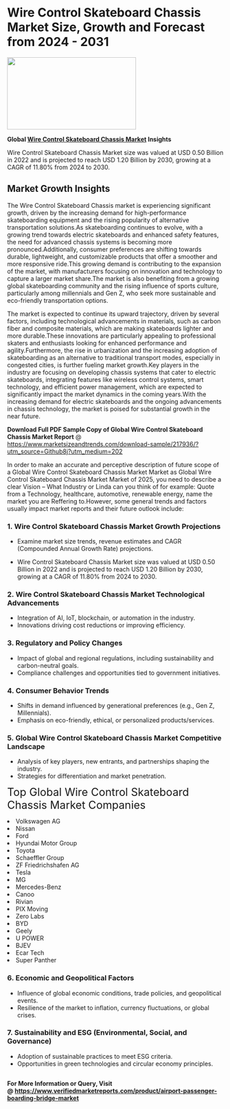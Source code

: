 <H1>Wire Control Skateboard Chassis Market Size, Growth and Forecast from 2024 - 2031</H1><img class="aligncenter size-medium wp-image-584254" src="https://thirdeyenews.in/wp-content/uploads/2024/09/Global-Market-Research-300x168.jpeg" alt="" width="300" height="168" /><p><strong>Global&nbsp;<a href="https://www.marketsizeandtrends.com/download-sample/217936/?utm_source=Github8j?utm_medium=202">Wire Control Skateboard Chassis Market</a> Insights</strong></p><p>Wire Control Skateboard Chassis Market size was valued at USD 0.50 Billion in 2022 and is projected to reach USD 1.20 Billion by 2030, growing at a CAGR of 11.80% from 2024 to 2030.</p><p><h2>Market Growth Insights</h2> <p>The Wire Control Skateboard Chassis market is experiencing significant growth, driven by the increasing demand for high-performance skateboarding equipment and the rising popularity of alternative transportation solutions.As skateboarding continues to evolve, with a growing trend towards electric skateboards and enhanced safety features, the need for advanced chassis systems is becoming more pronounced.Additionally, consumer preferences are shifting towards durable, lightweight, and customizable products that offer a smoother and more responsive ride.This growing demand is contributing to the expansion of the market, with manufacturers focusing on innovation and technology to capture a larger market share.The market is also benefiting from a growing global skateboarding community and the rising influence of sports culture, particularly among millennials and Gen Z, who seek more sustainable and eco-friendly transportation options.</p> <p>The market is expected to continue its upward trajectory, driven by several factors, including technological advancements in materials, such as carbon fiber and composite materials, which are making skateboards lighter and more durable.These innovations are particularly appealing to professional skaters and enthusiasts looking for enhanced performance and agility.Furthermore, the rise in urbanization and the increasing adoption of skateboarding as an alternative to traditional transport modes, especially in congested cities, is further fueling market growth.Key players in the industry are focusing on developing chassis systems that cater to electric skateboards, integrating features like wireless control systems, smart technology, and efficient power management, which are expected to significantly impact the market dynamics in the coming years.With the increasing demand for electric skateboards and the ongoing advancements in chassis technology, the market is poised for substantial growth in the near future.</p> <p><span class=""><strong>Download Full PDF Sample Copy of Global Wire Control Skateboard Chassis Market Report</strong> @ <a href="https://www.marketsizeandtrends.com/download-sample/217936/?utm_source=Github8j?utm_medium=202" target="_blank">https://www.marketsizeandtrends.com/download-sample/217936/?utm_source=Github8j?utm_medium=202</a></span></p><p>In order to make an accurate and perceptive description of future scope of a Global&nbsp;Wire Control Skateboard Chassis Market Market as Global&nbsp;Wire Control Skateboard Chassis Market Market of 2025, you need to describe a clear Vision &ndash; What Industry or Linda can you think of for example: Quote from a Technology, healthcare, automotive, renewable energy, name the market you are Reffering to.However, some general trends and factors usually impact market reports and their future outlook include:</p><h3>1.&nbsp;<strong>Wire Control Skateboard Chassis Market Growth Projections</strong></h3><ul><li>Examine market size trends, revenue estimates and CAGR (Compounded Annual Growth Rate) projections.</li><li><p>Wire Control Skateboard Chassis Market size was valued at USD 0.50 Billion in 2022 and is projected to reach USD 1.20 Billion by 2030, growing at a CAGR of 11.80% from 2024 to 2030.</p></li></ul><h3>2.&nbsp;<strong>Wire Control Skateboard Chassis Market Technological Advancements</strong></h3><ul><li>Integration of AI, IoT, blockchain, or automation in the industry.</li><li>Innovations driving cost reductions or improving efficiency.</li></ul><h3>3.&nbsp;<strong>Regulatory and Policy Changes</strong></h3><ul><li>Impact of global and regional regulations, including sustainability and carbon-neutral goals.</li><li>Compliance challenges and opportunities tied to government initiatives.</li></ul><h3>4.&nbsp;<strong>Consumer Behavior Trends</strong></h3><ul><li>Shifts in demand influenced by generational preferences (e.g., Gen Z, Millennials).</li><li>Emphasis on eco-friendly, ethical, or personalized products/services.</li></ul><h3>5.&nbsp;<strong>Global Wire Control Skateboard Chassis Market Competitive Landscape</strong></h3><ul><li>Analysis of key players, new entrants, and partnerships shaping the industry.</li><li>Strategies for differentiation and market penetration.</li></ul><p data-pm-slice="1 1 []"><span style="color: inherit; font-family: inherit; font-size: 25px;">Top Global Wire Control Skateboard Chassis Market Companies</span></p><div class="" data-test-id=""><p><li>Volkswagen AG</li><li> Nissan</li><li> Ford</li><li> Hyundai Motor Group</li><li> Toyota</li><li> Schaeffler Group</li><li> ZF Friedrichshafen AG</li><li> Tesla</li><li> MG</li><li> Mercedes-Benz</li><li> Canoo</li><li> Rivian</li><li> PIX Moving</li><li> Zero Labs</li><li> BYD</li><li> Geely</li><li> U POWER</li><li> BJEV</li><li> Ecar Tech</li><li> Super Panther</li></p></div><h3>6.&nbsp;<strong>Economic and Geopolitical Factors</strong></h3><ul><li>Influence of global economic conditions, trade policies, and geopolitical events.</li><li>Resilience of the market to inflation, currency fluctuations, or global crises.</li></ul><h3>7.&nbsp;<strong>Sustainability and ESG (Environmental, Social, and Governance)</strong></h3><ul><li>Adoption of sustainable practices to meet ESG criteria.</li><li>Opportunities in green technologies and circular economy principles.</li></ul><h2><strong style="font-size: 14px;">For More Information or Query, Visit @&nbsp;</strong><a style="background-color: #ffffff; font-size: 14px;" href="https://www.marketsizeandtrends.com/report/wire-control-skateboard-chassis-market/" target="_blank">https://www.verifiedmarketreports.com/product/airport-passenger-boarding-bridge-market</a></h2>